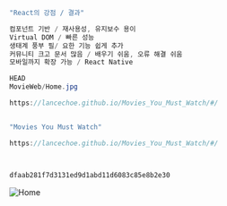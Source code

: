 ```cs
"React의 강점 / 결과"

컴포넌트 기반 / 재사용성, 유지보수 용이
Virtual DOM / 빠른 성능
생태계 풍부 필/ 요한 기능 쉽게 추가
커뮤니티 크고 문서 많음 / 배우기 쉬움, 오류 해결 쉬움
모바일까지 확장 가능 / React Native

HEAD
MovieWeb/Home.jpg

https://lancechoe.github.io/Movies_You_Must_Watch/#/


"Movies You Must Watch"

https://lancechoe.github.io/Movies_You_Must_Watch/#/



dfaab281f7d3131ed9d1abd11d6083c85e8b2e30
```

![Home](https://github.com/user-attachments/assets/aebb3c49-e58d-4e55-8cbd-3c82d12ea07b)

